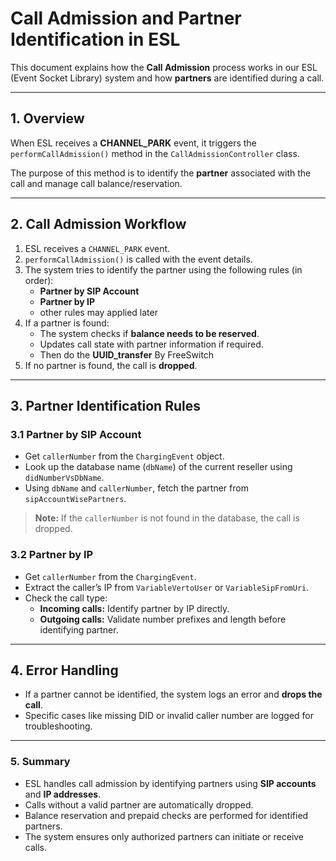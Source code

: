 # Call Admission and Partner Identification in ESL

This document explains how the **Call Admission** process works in our ESL (Event Socket Library) system and how **partners** are identified during a call.

---

## 1. Overview

When ESL receives a **CHANNEL_PARK** event, it triggers the `performCallAdmission()` method in the `CallAdmissionController` class.

The purpose of this method is to identify the **partner** associated with the call and manage call balance/reservation.

---

## 2. Call Admission Workflow

1. ESL receives a `CHANNEL_PARK` event.
2. `performCallAdmission()` is called with the event details.
3. The system tries to identify the partner using the following rules (in order):
    - **Partner by SIP Account**
    - **Partner by IP**
    - other rules may applied later
4. If a partner is found:
    - The system checks if **balance needs to be reserved**.
    - Updates call state with partner information if required.
    - Then do the **UUID_transfer** By FreeSwitch
5. If no partner is found, the call is **dropped**.

---

## 3. Partner Identification Rules

### 3.1 Partner by SIP Account

- Get `callerNumber` from the `ChargingEvent` object.
- Look up the database name (`dbName`) of the current reseller using `didNumberVsDbName`.
- Using `dbName` and `callerNumber`, fetch the partner from `sipAccountWisePartners`.

> **Note:** If the `callerNumber` is not found in the database, the call is dropped.



### 3.2 Partner by IP

- Get `callerNumber` from the `ChargingEvent`.
- Extract the caller’s IP from `VariableVertoUser` or `VariableSipFromUri`.
- Check the call type:
    - **Incoming calls:** Identify partner by IP directly.
    - **Outgoing calls:** Validate number prefixes and length before identifying partner.


---

## 4. Error Handling

- If a partner cannot be identified, the system logs an error and **drops the call**.
- Specific cases like missing DID or invalid caller number are logged for troubleshooting.

---

### 5. Summary

- ESL handles call admission by identifying partners using **SIP accounts** and **IP addresses**.
- Calls without a valid partner are automatically dropped.
- Balance reservation and prepaid checks are performed for identified partners.
- The system ensures only authorized partners can initiate or receive calls.




